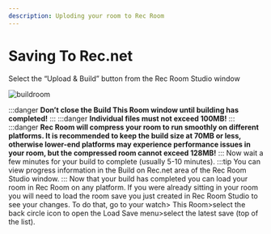 ```yaml
---
description: Uploding your room to Rec Room
---
```


# Saving To Rec.net

Select the “Upload & Build” button from the Rec Room Studio window

![buildroom](/img/buildroom.png)


:::danger
**Don’t close the Build This Room window until building has completed!**
:::
:::danger
**Individual files must not exceed 100MB!**
:::
:::danger
**Rec Room will compress your room to run smoothly on different platforms. It is recommended to keep the build size at 70MB or less, otherwise lower-end platforms may experience performance issues in your room, but the compressed room cannot exceed 128MB!**
:::
Now wait a few minutes for your build to complete (usually 5-10 minutes). 
:::tip 
You can view progress information in the Build on Rec.net area of the Rec Room Studio window.
:::
Now that your build has completed you can load your room in Rec Room on any platform.  If you were already sitting in your room you will need to load the room save you just created in Rec Room Studio to see your changes. To do that, go to your watch> This Room>select the back circle icon to open the Load Save menu>select the latest save (top of the list).
